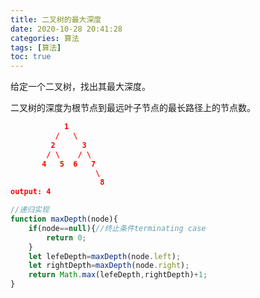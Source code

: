 ```yaml
---
title: 二叉树的最大深度
date: 2020-10-28 20:41:28
categories: 算法
tags: [算法]
toc: true
---
```

给定一个二叉树，找出其最大深度。

二叉树的深度为根节点到最远叶子节点的最长路径上的节点数。

``` json
            1
          /   \
         2      3
        / \    / \ 
       4   5  6   7
                   \
                    8
output: 4
```
``` javascript
//递归实现
function maxDepth(node){
    if(node==null){//终止条件terminating case
        return 0;
    }
    let lefeDepth=maxDepth(node.left);
    let rightDepth=maxDepth(node.right);
    return Math.max(lefeDepth,rightDepth)+1;
}
```